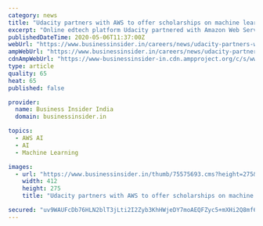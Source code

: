 ```yaml
---
category: news
title: "Udacity partners with AWS to offer scholarships on machine learning for working professionals"
excerpt: "Online edtech platform Udacity partnered with Amazon Web Services (AWS) to offer scholarships to working professionals for machine learning. All applicants will be able to join the AWS Machine Learning Foundations Course."
publishedDateTime: 2020-05-06T11:37:00Z
webUrl: "https://www.businessinsider.in/careers/news/udacity-partners-with-aws-to-offer-scholarships-on-machine-learning-for-working-professionals/articleshow/75575682.cms"
ampWebUrl: "https://www.businessinsider.in/careers/news/udacity-partners-with-aws-to-offer-scholarships-on-machine-learning-for-working-professionals/amp_articleshow/75575682.cms"
cdnAmpWebUrl: "https://www-businessinsider-in.cdn.ampproject.org/c/s/www.businessinsider.in/careers/news/udacity-partners-with-aws-to-offer-scholarships-on-machine-learning-for-working-professionals/amp_articleshow/75575682.cms"
type: article
quality: 65
heat: 65
published: false

provider:
  name: Business Insider India
  domain: businessinsider.in

topics:
  - AWS AI
  - AI
  - Machine Learning

images:
  - url: "https://www.businessinsider.in/thumb/75575693.cms?height=275&width=412"
    width: 412
    height: 275
    title: "Udacity partners with AWS to offer scholarships on machine learning for working professionals"

secured: "uv9WAUFcDb76HLN2blT3jLti2I2Zyb3KhHWjeDY7moAEQFZyc5+mXHi2Q8mf67ze9ZMjgkCVOYHx0S3h2anGBi6cFaPhUQJOkXLTJdKBCRX7bWSmcYImUAtPm7jreBaQvXNCP4ZgI7B1PxH0QIstKh020QzOMsYC8UkB/1624l9bN9KF8p1yV05zGFEWf9bTlwMBVLD4l2+eljUpfxVxBNyESO3V5XrP+D3cvfODDciI89yN2d2bZ7POGpAnqgEqs4qAjJSQ6BiaBDfNmyOgb1AyGVqddrn54FOAL3W2wnY3E4fuzbdzn/eQwh2JU3SN/pmruYiaR+v3icHHdOD5Zzuwm6/wW7PGsG4nT+c/qDWe93ueHuTYCEWFGF1GKwn8oquEeJPaIRhr4rLB6HMJZFbT7oi3uy10dYOR4UyxFqNevK4FXkyxtOGeEBJYYogsA44WBzILc8zm6oKEReDq+HD+3PBNaw9UqcrPhGVgdZc=;tK3UVFhWNQVv2asMWmJERQ=="
---
```


